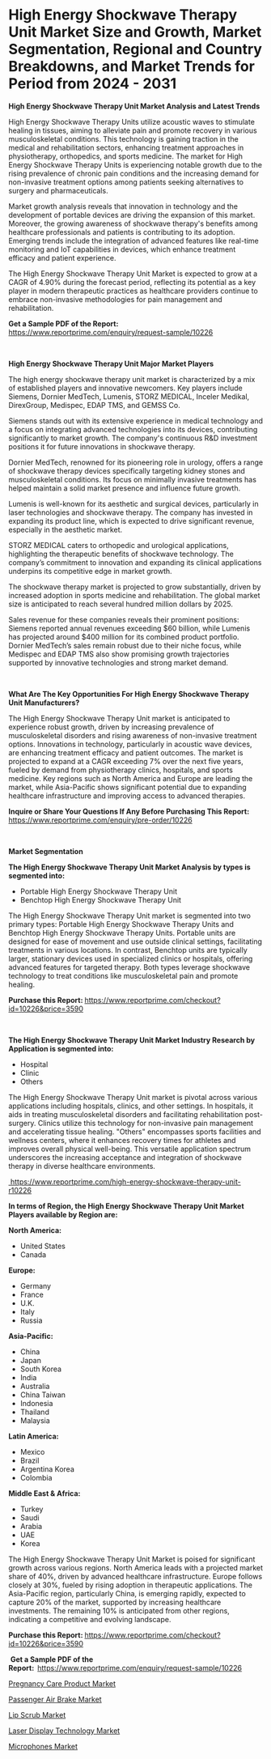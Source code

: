 <p><h1>High Energy Shockwave Therapy Unit Market Size and Growth, Market Segmentation, Regional and Country Breakdowns, and Market Trends for Period from 2024 -  2031</h1></p><p><strong>High Energy Shockwave Therapy Unit Market Analysis and Latest Trends</strong></p>
<p><p>High Energy Shockwave Therapy Units utilize acoustic waves to stimulate healing in tissues, aiming to alleviate pain and promote recovery in various musculoskeletal conditions. This technology is gaining traction in the medical and rehabilitation sectors, enhancing treatment approaches in physiotherapy, orthopedics, and sports medicine. The market for High Energy Shockwave Therapy Units is experiencing notable growth due to the rising prevalence of chronic pain conditions and the increasing demand for non-invasive treatment options among patients seeking alternatives to surgery and pharmaceuticals.</p><p>Market growth analysis reveals that innovation in technology and the development of portable devices are driving the expansion of this market. Moreover, the growing awareness of shockwave therapy's benefits among healthcare professionals and patients is contributing to its adoption. Emerging trends include the integration of advanced features like real-time monitoring and IoT capabilities in devices, which enhance treatment efficacy and patient experience. </p><p>The High Energy Shockwave Therapy Unit Market is expected to grow at a CAGR of 4.90% during the forecast period, reflecting its potential as a key player in modern therapeutic practices as healthcare providers continue to embrace non-invasive methodologies for pain management and rehabilitation.</p></p>
<p><strong>Get a Sample PDF of the Report:&nbsp;</strong> <a href="https://www.reportprime.com/enquiry/request-sample/10226">https://www.reportprime.com/enquiry/request-sample/10226</a></p>
<p>&nbsp;</p>
<p><strong>High Energy Shockwave Therapy Unit Major Market Players</strong></p>
<p><p>The high energy shockwave therapy unit market is characterized by a mix of established players and innovative newcomers. Key players include Siemens, Dornier MedTech, Lumenis, STORZ MEDICAL, Inceler Medikal, DirexGroup, Medispec, EDAP TMS, and GEMSS Co. </p><p>Siemens stands out with its extensive experience in medical technology and a focus on integrating advanced technologies into its devices, contributing significantly to market growth. The company's continuous R&D investment positions it for future innovations in shockwave therapy.</p><p>Dornier MedTech, renowned for its pioneering role in urology, offers a range of shockwave therapy devices specifically targeting kidney stones and musculoskeletal conditions. Its focus on minimally invasive treatments has helped maintain a solid market presence and influence future growth.</p><p>Lumenis is well-known for its aesthetic and surgical devices, particularly in laser technologies and shockwave therapy. The company has invested in expanding its product line, which is expected to drive significant revenue, especially in the aesthetic market.</p><p>STORZ MEDICAL caters to orthopedic and urological applications, highlighting the therapeutic benefits of shockwave technology. The company’s commitment to innovation and expanding its clinical applications underpins its competitive edge in market growth.</p><p>The shockwave therapy market is projected to grow substantially, driven by increased adoption in sports medicine and rehabilitation. The global market size is anticipated to reach several hundred million dollars by 2025.</p><p>Sales revenue for these companies reveals their prominent positions: Siemens reported annual revenues exceeding $60 billion, while Lumenis has projected around $400 million for its combined product portfolio. Dornier MedTech’s sales remain robust due to their niche focus, while Medispec and EDAP TMS also show promising growth trajectories supported by innovative technologies and strong market demand.</p></p>
<p>&nbsp;</p>
<p><strong>What Are The Key Opportunities For High Energy Shockwave Therapy Unit Manufacturers?</strong></p>
<p><p>The High Energy Shockwave Therapy Unit market is anticipated to experience robust growth, driven by increasing prevalence of musculoskeletal disorders and rising awareness of non-invasive treatment options. Innovations in technology, particularly in acoustic wave devices, are enhancing treatment efficacy and patient outcomes. The market is projected to expand at a CAGR exceeding 7% over the next five years, fueled by demand from physiotherapy clinics, hospitals, and sports medicine. Key regions such as North America and Europe are leading the market, while Asia-Pacific shows significant potential due to expanding healthcare infrastructure and improving access to advanced therapies.</p></p>
<p><strong>Inquire or Share Your Questions If Any Before Purchasing This Report:</strong> <a href="https://www.reportprime.com/enquiry/pre-order/10226">https://www.reportprime.com/enquiry/pre-order/10226</a></p>
<p>&nbsp;</p>
<p><strong>Market Segmentation</strong></p>
<p><strong>The High Energy Shockwave Therapy Unit Market Analysis by types is segmented into:</strong></p>
<p><ul><li>Portable High Energy Shockwave Therapy Unit</li><li>Benchtop High Energy Shockwave Therapy Unit</li></ul></p>
<p><p>The High Energy Shockwave Therapy Unit market is segmented into two primary types: Portable High Energy Shockwave Therapy Units and Benchtop High Energy Shockwave Therapy Units. Portable units are designed for ease of movement and use outside clinical settings, facilitating treatments in various locations. In contrast, Benchtop units are typically larger, stationary devices used in specialized clinics or hospitals, offering advanced features for targeted therapy. Both types leverage shockwave technology to treat conditions like musculoskeletal pain and promote healing.</p></p>
<p><strong>Purchase this Report:&nbsp;</strong><a href="https://www.reportprime.com/checkout?id=10226&price=3590">https://www.reportprime.com/checkout?id=10226&price=3590</a></p>
<p>&nbsp;</p>
<p><strong>The High Energy Shockwave Therapy Unit Market Industry Research by Application is segmented into:</strong></p>
<p><ul><li>Hospital</li><li>Clinic</li><li>Others</li></ul></p>
<p><p>The High Energy Shockwave Therapy Unit market is pivotal across various applications including hospitals, clinics, and other settings. In hospitals, it aids in treating musculoskeletal disorders and facilitating rehabilitation post-surgery. Clinics utilize this technology for non-invasive pain management and accelerating tissue healing. "Others" encompasses sports facilities and wellness centers, where it enhances recovery times for athletes and improves overall physical well-being. This versatile application spectrum underscores the increasing acceptance and integration of shockwave therapy in diverse healthcare environments.</p></p>
<p><a href="https://www.reportprime.com/high-energy-shockwave-therapy-unit-r10226">&nbsp;https://www.reportprime.com/high-energy-shockwave-therapy-unit-r10226</a></p>
<p><strong>In terms of Region, the High Energy Shockwave Therapy Unit Market Players available by Region are:</strong></p>
<p>
    <p> <strong> North America: </strong>
        <ul>
            <li>United States</li>
            <li>Canada</li>
        </ul>
        </p> 
    <p> <strong> Europe: </strong>
        <ul>
            <li>Germany</li>
            <li>France</li>
            <li>U.K.</li>
            <li>Italy</li>
            <li>Russia</li>
        </ul>
        </p> 
    <p> <strong> Asia-Pacific: </strong>
        <ul>
            <li>China</li>
            <li>Japan</li>
            <li>South Korea</li>
            <li>India</li>
            <li>Australia</li>
            <li>China Taiwan</li>
            <li>Indonesia</li>
            <li>Thailand</li>
            <li>Malaysia</li>
        </ul>
        </p> 
    <p> <strong> Latin America: </strong>
        <ul>
            <li>Mexico</li>
            <li>Brazil</li>
            <li>Argentina Korea</li>
            <li>Colombia</li>
        </ul>
        </p> 
    <p> <strong> Middle East & Africa: </strong>
        <ul>
            <li>Turkey</li>
            <li>Saudi</li>
            <li>Arabia</li>
            <li>UAE</li>
            <li>Korea</li>
        </ul>
    </p>
    </p>
<p><p>The High Energy Shockwave Therapy Unit Market is poised for significant growth across various regions. North America leads with a projected market share of 40%, driven by advanced healthcare infrastructure. Europe follows closely at 30%, fueled by rising adoption in therapeutic applications. The Asia-Pacific region, particularly China, is emerging rapidly, expected to capture 20% of the market, supported by increasing healthcare investments. The remaining 10% is anticipated from other regions, indicating a competitive and evolving landscape.</p></p>
<p><strong>Purchase this Report: </strong><a href="https://www.reportprime.com/checkout?id=10226&price=3590">https://www.reportprime.com/checkout?id=10226&price=3590</a></p>
<p>&nbsp;<strong>Get a Sample PDF of the Report:&nbsp;&nbsp;</strong><a href="https://www.reportprime.com/enquiry/request-sample/10226">https://www.reportprime.com/enquiry/request-sample/10226</a></p>
<p><strong></strong></p>
<p><p><a href="https://issuu.com/reportprime-2/docs/pregnancy-care-product-market-size-_8ebc5ce1fc980b">Pregnancy Care Product Market</a></p><p><a href="https://medium.com/@kaitlynkristyfj136/the-market-study-covers-the-passenger-air-brake-market-across-various-segments-7da03b5567b9">Passenger Air Brake Market</a></p><p><a href="https://issuu.com/reportprime-2/docs/lip-scrub-market-size-2030.pptx_28b45ef44b2abe">Lip Scrub Market</a></p><p><a href="https://www.linkedin.com/pulse/mapping-laser-display-technology-market-trends-challenges-okhfe?trackingId=wG9ZOW7pRMCMqzbCdezlIA%3D%3D">Laser Display Technology Market</a></p><p><a href="https://www.linkedin.com/pulse/microphones-market-size-growing-cagr-43-report-covers-analysis-ltqhe?trackingId=TsLuljtpQYGIap2poxlYEw%3D%3D">Microphones Market</a></p></p>